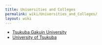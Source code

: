 ```yaml
---
title: Universities and Colleges
permalink: wiki/Universities_and_Colleges/
layout: wiki
---
```


-   [Tsukuba Gakuin University](/wiki/Tsukuba_Gakuin_University "wikilink")
-   [University of Tsukuba](/wiki/University_of_Tsukuba "wikilink")

